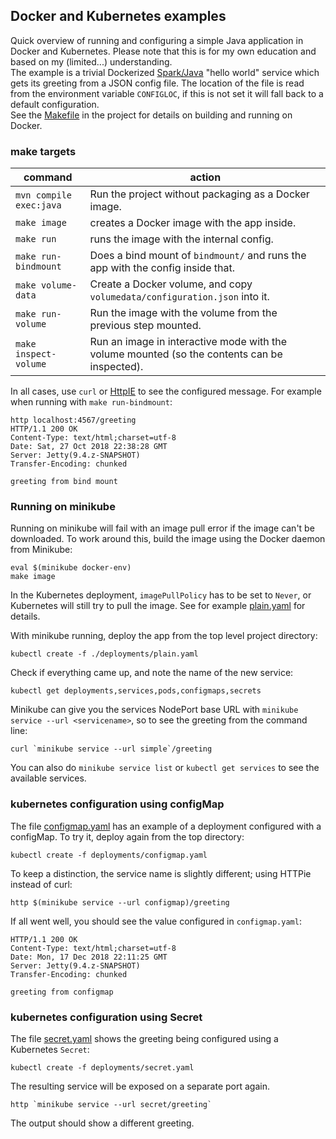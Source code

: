 ## Docker and Kubernetes examples

Quick overview of running and configuring a simple Java application in Docker and Kubernetes.
Please note that this is for my own education and based on my (limited...) understanding.<br>
The example is a trivial Dockerized [Spark/Java](http://sparkjava.com/) "hello world" service which
gets its greeting from a JSON config file. The location of the file is read from the
environment variable `CONFIGLOC`, if this is not set it will fall back to a default configuration.
<br>
See the [Makefile](Makefile) in the project for details on building and running on Docker.

### make targets

command | action
--- | ---
 `mvn compile exec:java` | Run the project without packaging as a Docker image.
 `make image` | creates a Docker image with the app inside. 
 `make run` | runs the image with the internal config. 
 `make run-bindmount` | Does a bind mount of `bindmount/` and runs the app with the config inside that.
 `make volume-data` | Create a Docker volume, and copy `volumedata/configuration.json` into it.
 `make run-volume` | Run the image with the volume from the previous step mounted.
 `make inspect-volume` | Run an image in interactive mode with the volume mounted (so the contents can be inspected).
 
In all cases, use `curl` or [HttpIE](https://httpie.org/) to see the configured message. For example
when running with `make run-bindmount`:

    http localhost:4567/greeting
    HTTP/1.1 200 OK
    Content-Type: text/html;charset=utf-8
    Date: Sat, 27 Oct 2018 22:38:28 GMT
    Server: Jetty(9.4.z-SNAPSHOT)
    Transfer-Encoding: chunked
    
    greeting from bind mount
    
### Running on minikube

Running on minikube will fail with an image pull error if the image can't be downloaded.
To work around this, build the image using the Docker daemon from Minikube:

    eval $(minikube docker-env)
    make image
    
In the Kubernetes deployment, `imagePullPolicy` has to be set to `Never`, or Kubernetes
will still try to pull the image. See for example [plain.yaml](deployments/plain.yaml) for details. 

With minikube running, deploy the app from the top level project directory:

    kubectl create -f ./deployments/plain.yaml
    
Check if everything came up, and note the name of the new service:

    kubectl get deployments,services,pods,configmaps,secrets
    
Minikube can give you the services NodePort base URL with `minikube service --url <servicename>`, so to see
the greeting from the command line:

    curl `minikube service --url simple`/greeting
    
You can also do `minikube service list` or `kubectl get services` to see the available services.

### kubernetes configuration using configMap
The file [configmap.yaml](deployments/configmap.yaml) has an example of a deployment configured with a configMap.
To try it, deploy again from the top directory:

    kubectl create -f deployments/configmap.yaml
    
To keep a distinction, the service name is slightly different; using HTTPie instead of curl:

    http $(minikube service --url configmap)/greeting
    
If all went well, you should see the value configured in `configmap.yaml`:

    HTTP/1.1 200 OK
    Content-Type: text/html;charset=utf-8
    Date: Mon, 17 Dec 2018 22:11:25 GMT
    Server: Jetty(9.4.z-SNAPSHOT)
    Transfer-Encoding: chunked

    greeting from configmap
    
### kubernetes configuration using Secret
The file [secret.yaml](deployments/secret.yaml) shows the greeting being configured using a Kubernetes `Secret`:

    kubectl create -f deployments/secret.yaml
    
The resulting service will be exposed on a separate port again.

    http `minikube service --url secret/greeting`
    
The output should show a different greeting.

